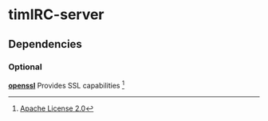 # timIRC-server

## Dependencies
### Optional

[**openssl**](https://www.openssl.org/) Provides SSL capabilities [^1]

[^1]: [Apache License 2.0](/tsmason/timIRC-server/deplicenses/adobe/LICENSE.txt)
